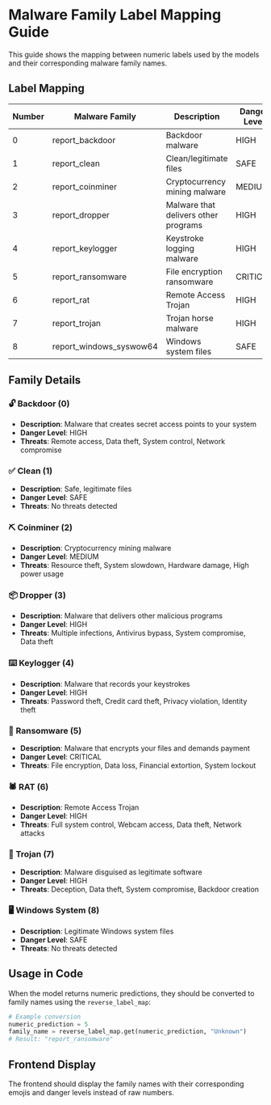 # Malware Family Label Mapping Guide

This guide shows the mapping between numeric labels used by the models and their corresponding malware family names.

## Label Mapping

| Number | Malware Family | Description | Danger Level | Emoji |
|--------|----------------|-------------|--------------|-------|
| 0 | report_backdoor | Backdoor malware | HIGH | 🔓 |
| 1 | report_clean | Clean/legitimate files | SAFE | ✅ |
| 2 | report_coinminer | Cryptocurrency mining malware | MEDIUM | ⛏️ |
| 3 | report_dropper | Malware that delivers other programs | HIGH | 📦 |
| 4 | report_keylogger | Keystroke logging malware | HIGH | ⌨️ |
| 5 | report_ransomware | File encryption ransomware | CRITICAL | 🔐 |
| 6 | report_rat | Remote Access Trojan | HIGH | 🕷️ |
| 7 | report_trojan | Trojan horse malware | HIGH | 🐴 |
| 8 | report_windows_syswow64 | Windows system files | SAFE | 🖥️ |

## Family Details

### 🔓 Backdoor (0)
- **Description**: Malware that creates secret access points to your system
- **Danger Level**: HIGH
- **Threats**: Remote access, Data theft, System control, Network compromise

### ✅ Clean (1)
- **Description**: Safe, legitimate files
- **Danger Level**: SAFE
- **Threats**: No threats detected

### ⛏️ Coinminer (2)
- **Description**: Cryptocurrency mining malware
- **Danger Level**: MEDIUM
- **Threats**: Resource theft, System slowdown, Hardware damage, High power usage

### 📦 Dropper (3)
- **Description**: Malware that delivers other malicious programs
- **Danger Level**: HIGH
- **Threats**: Multiple infections, Antivirus bypass, System compromise, Data theft

### ⌨️ Keylogger (4)
- **Description**: Malware that records your keystrokes
- **Danger Level**: HIGH
- **Threats**: Password theft, Credit card theft, Privacy violation, Identity theft

### 🔐 Ransomware (5)
- **Description**: Malware that encrypts your files and demands payment
- **Danger Level**: CRITICAL
- **Threats**: File encryption, Data loss, Financial extortion, System lockout

### 🕷️ RAT (6)
- **Description**: Remote Access Trojan
- **Danger Level**: HIGH
- **Threats**: Full system control, Webcam access, Data theft, Network attacks

### 🐴 Trojan (7)
- **Description**: Malware disguised as legitimate software
- **Danger Level**: HIGH
- **Threats**: Deception, Data theft, System compromise, Backdoor creation

### 🖥️ Windows System (8)
- **Description**: Legitimate Windows system files
- **Danger Level**: SAFE
- **Threats**: No threats detected

## Usage in Code

When the model returns numeric predictions, they should be converted to family names using the `reverse_label_map`:

```python
# Example conversion
numeric_prediction = 5
family_name = reverse_label_map.get(numeric_prediction, "Unknown")
# Result: "report_ransomware"
```

## Frontend Display

The frontend should display the family names with their corresponding emojis and danger levels instead of raw numbers. 